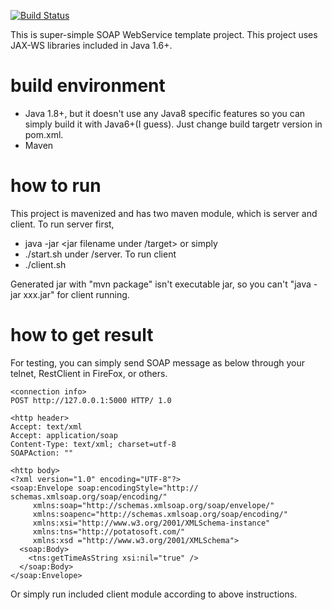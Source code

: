[![Build Status](https://travis-ci.org/freesoft/TimeServerWebService.svg?branch=master)](https://travis-ci.org/freesoft/TimeServerWebService)

This is super-simple SOAP WebService template project. This project uses JAX-WS libraries included in Java 1.6+.

# build environment 
* Java 1.8+, but it doesn't use any Java8 specific features so you can simply build it with Java6+(I guess). Just change build targetr version in pom.xml.
* Maven

# how to run 
This project is mavenized and has two maven module, which is server and client.
To run server first,
* java -jar <jar filename under /target> or simply
* ./start.sh under /server.
To run client
* ./client.sh

Generated jar with "mvn package" isn't executable jar, so you can't "java -jar xxx.jar" for client running.


# how to get result 

For testing, you can simply send SOAP message as below through your telnet, RestClient in FireFox, or others.

```
<connection info>
POST http://127.0.0.1:5000 HTTP/ 1.0

<http header>
Accept: text/xml
Accept: application/soap
Content-Type: text/xml; charset=utf-8
SOAPAction: ""

<http body>
<?xml version="1.0" encoding="UTF-8"?>
<soap:Envelope soap:encodingStyle="http:// schemas.xmlsoap.org/soap/encoding/"
     xmlns:soap="http://schemas.xmlsoap.org/soap/envelope/"
     xmlns:soapenc="http://schemas.xmlsoap.org/soap/encoding/"
     xmlns:xsi="http://www.w3.org/2001/XMLSchema-instance"
     xmlns:tns="http://potatosoft.com/"
     xmlns:xsd ="http://www.w3.org/2001/XMLSchema">
  <soap:Body>
    <tns:getTimeAsString xsi:nil="true" />
  </soap:Body>
</soap:Envelope>
```

Or simply run included client module according to above instructions.

